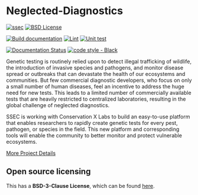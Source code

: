 # Neglected-Diagnostics

[![ssec](https://img.shields.io/badge/SSEC-Project-purple?logo=data:image/png;base64,iVBORw0KGgoAAAANSUhEUgAAAA0AAAAOCAQAAABedl5ZAAAACXBIWXMAAAHKAAABygHMtnUxAAAAGXRFWHRTb2Z0d2FyZQB3d3cuaW5rc2NhcGUub3Jnm+48GgAAAMNJREFUGBltwcEqwwEcAOAfc1F2sNsOTqSlNUopSv5jW1YzHHYY/6YtLa1Jy4mbl3Bz8QIeyKM4fMaUxr4vZnEpjWnmLMSYCysxTcddhF25+EvJia5hhCudULAePyRalvUteXIfBgYxJufRuaKuprKsbDjVUrUj40FNQ11PTzEmrCmrevPhRcVQai8m1PRVvOPZgX2JttWYsGhD3atbHWcyUqX4oqDtJkJiJHUYv+R1JbaNHJmP/+Q1HLu2GbNoSm3Ft0+Y1YMdPSTSwQAAAABJRU5ErkJggg==&style=plastic)](https://escience.washington.edu/ssec-2023-neglected-diagnostics/)
[![BSD License](https://badgen.net/badge/license/BSD-3-Clause/blue)](LICENSE)

[![Build documentation](https://github.com/uw-ssec/neglected-diagnostics/actions/workflows/build-documentation.yml/badge.svg)](https://github.com/uw-ssec/neglected-diagnostics/actions/workflows/build-documentation.yml)
[![Lint](https://github.com/uw-ssec/neglected-diagnostics/actions/workflows/linting.yml/badge.svg)](https://github.com/uw-ssec/neglected-diagnostics/actions/workflows/linting.yml)
[![Unit test](https://github.com/uw-ssec/neglected-diagnostics/actions/workflows/testing-and-coverage.yml/badge.svg)](https://github.com/uw-ssec/neglected-diagnostics/actions/workflows/testing-and-coverage.yml)

[![Documentation Status](https://readthedocs.org/projects/neglected-diagnostics/badge/?version=latest)](https://neglected-diagnostics.readthedocs.io/en/latest/)
[![code style - Black](https://img.shields.io/badge/code%20style-black-000000.svg)](https://github.com/psf/black)

Genetic testing is routinely relied upon to detect illegal trafficking of wildlife, the introduction of invasive species and pathogens, and monitor disease spread or outbreaks that can devastate the health of our ecosystems and communities. But few commercial diagnostic developers, who focus on only a small number of human diseases, feel an incentive to address the huge need for new tests. This leads to a limited number of commercially available tests that are heavily restricted to centralized laboratories, resulting in the global challenge of neglected diagnostics.

SSEC is working with Conservation X Labs to build an easy-to-use platform that enables researchers to rapidly create genetic tests for every pest, pathogen, or species in the field. This new platform and corresponding tools will enable the community to better monitor and protect vulnerable ecosystems. 

[More Project Details](https://escience.washington.edu/neglected-diagnostics-democratizing-genetic-testing/)

## Open source licensing

This has a **BSD-3-Clause License**, which can be found [here](LICENSE).

